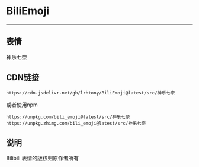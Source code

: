 # BiliEmoji
---
## 表情
神乐七奈
## CDN链接
```
https://cdn.jsdelivr.net/gh/lrhtony/BiliEmoji@latest/src/神乐七奈
```
或者使用npm
```
https://unpkg.com/bili_emoji@latest/src/神乐七奈
https://unpkg.zhimg.com/bili_emoji@latest/src/神乐七奈
```
## 说明
Bilibili 表情的版权归原作者所有
